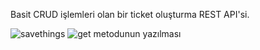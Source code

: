 Basit CRUD işlemleri olan bir ticket oluşturma REST API'si.

![savethings](https://github.com/user-attachments/assets/2300a93c-1e47-429b-b0b3-cd7a66f8a1b1)
![get metodunun yazılması](https://github.com/user-attachments/assets/b7b84110-527d-4977-87d4-aa540b498428)
